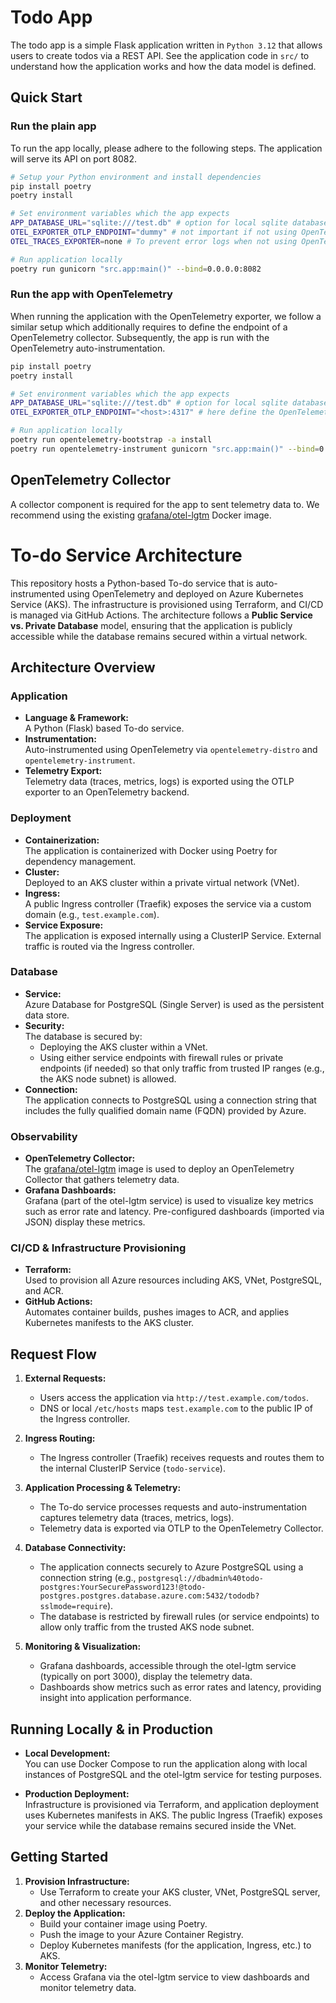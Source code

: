 # Todo App

The todo app is a simple Flask application written in `Python 3.12` that allows
users to create todos via a REST API. See the application code in `src/` to
understand how the application works and how the data model is defined.

## Quick Start

### Run the plain app

To run the app locally, please adhere to the following steps.
The application will serve its API on port 8082.

```bash
# Setup your Python environment and install dependencies
pip install poetry
poetry install

# Set environment variables which the app expects
APP_DATABASE_URL="sqlite:///test.db" # option for local sqlite database
OTEL_EXPORTER_OTLP_ENDPOINT="dummy" # not important if not using OpenTelemetry
OTEL_TRACES_EXPORTER=none # To prevent error logs when not using OpenTelemetry

# Run application locally
poetry run gunicorn "src.app:main()" --bind=0.0.0.0:8082
```

### Run the app with OpenTelemetry

When running the application with the OpenTelemetry exporter, we follow a
similar setup which additionally requires to define the endpoint of a
OpenTelemetry collector. Subsequently, the app is run with the OpenTelemetry
auto-instrumentation.

```bash
pip install poetry
poetry install

# Set environment variables which the app expects
APP_DATABASE_URL="sqlite:///test.db" # option for local sqlite database
OTEL_EXPORTER_OTLP_ENDPOINT="<host>:4317" # here define the OpenTelemetry endpoint

# Run application locally
poetry run opentelemetry-bootstrap -a install
poetry run opentelemetry-instrument gunicorn "src.app:main()" --bind=0.0.0.0:8082 -c src/gunicorn.conf.py
```

## OpenTelemetry Collector

A collector component is required for the app to sent telemetry data to.
We recommend using the existing [grafana/otel-lgtm](https://github.com/grafana/docker-otel-lgtm)
Docker image.

# To-do Service Architecture

This repository hosts a Python-based To-do service that is auto-instrumented using OpenTelemetry and deployed on Azure Kubernetes Service (AKS). The infrastructure is provisioned using Terraform, and CI/CD is managed via GitHub Actions. The architecture follows a **Public Service vs. Private Database** model, ensuring that the application is publicly accessible while the database remains secured within a virtual network.

## Architecture Overview

### Application
- **Language & Framework:**  
  A Python (Flask) based To-do service.
- **Instrumentation:**  
  Auto-instrumented using OpenTelemetry via `opentelemetry-distro` and `opentelemetry-instrument`.
- **Telemetry Export:**  
  Telemetry data (traces, metrics, logs) is exported using the OTLP exporter to an OpenTelemetry backend.

### Deployment
- **Containerization:**  
  The application is containerized with Docker using Poetry for dependency management.
- **Cluster:**  
  Deployed to an AKS cluster within a private virtual network (VNet).
- **Ingress:**  
  A public Ingress controller (Traefik) exposes the service via a custom domain (e.g., `test.example.com`).
- **Service Exposure:**  
  The application is exposed internally using a ClusterIP Service. External traffic is routed via the Ingress controller.

### Database
- **Service:**  
  Azure Database for PostgreSQL (Single Server) is used as the persistent data store.
- **Security:**  
  The database is secured by:
  - Deploying the AKS cluster within a VNet.
  - Using either service endpoints with firewall rules or private endpoints (if needed) so that only traffic from trusted IP ranges (e.g., the AKS node subnet) is allowed.
- **Connection:**  
  The application connects to PostgreSQL using a connection string that includes the fully qualified domain name (FQDN) provided by Azure.

### Observability
- **OpenTelemetry Collector:**  
  The [grafana/otel-lgtm](https://github.com/grafana/docker-otel-lgtm) image is used to deploy an OpenTelemetry Collector that gathers telemetry data.
- **Grafana Dashboards:**  
  Grafana (part of the otel-lgtm service) is used to visualize key metrics such as error rate and latency. Pre-configured dashboards (imported via JSON) display these metrics.

### CI/CD & Infrastructure Provisioning
- **Terraform:**  
  Used to provision all Azure resources including AKS, VNet, PostgreSQL, and ACR.
- **GitHub Actions:**  
  Automates container builds, pushes images to ACR, and applies Kubernetes manifests to the AKS cluster.

## Request Flow

1. **External Requests:**
   - Users access the application via `http://test.example.com/todos`.
   - DNS or local `/etc/hosts` maps `test.example.com` to the public IP of the Ingress controller.
   
2. **Ingress Routing:**
   - The Ingress controller (Traefik) receives requests and routes them to the internal ClusterIP Service (`todo-service`).

3. **Application Processing & Telemetry:**
   - The To-do service processes requests and auto-instrumentation captures telemetry data (traces, metrics, logs).
   - Telemetry data is exported via OTLP to the OpenTelemetry Collector.
   
4. **Database Connectivity:**
   - The application connects securely to Azure PostgreSQL using a connection string (e.g., `postgresql://dbadmin%40todo-postgres:YourSecurePassword123!@todo-postgres.postgres.database.azure.com:5432/tododb?sslmode=require`).
   - The database is restricted by firewall rules (or service endpoints) to allow only traffic from the trusted AKS node subnet.

5. **Monitoring & Visualization:**
   - Grafana dashboards, accessible through the otel-lgtm service (typically on port 3000), display the telemetry data.
   - Dashboards show metrics such as error rates and latency, providing insight into application performance.

## Running Locally & in Production

- **Local Development:**  
  You can use Docker Compose to run the application along with local instances of PostgreSQL and the otel-lgtm service for testing purposes.
  
- **Production Deployment:**  
  Infrastructure is provisioned via Terraform, and application deployment uses Kubernetes manifests in AKS. The public Ingress (Traefik) exposes your service while the database remains secured inside the VNet.

## Getting Started

1. **Provision Infrastructure:**
   - Use Terraform to create your AKS cluster, VNet, PostgreSQL server, and other necessary resources.
2. **Deploy the Application:**
   - Build your container image using Poetry.
   - Push the image to your Azure Container Registry.
   - Deploy Kubernetes manifests (for the application, Ingress, etc.) to AKS.
3. **Monitor Telemetry:**
   - Access Grafana via the otel-lgtm service to view dashboards and monitor telemetry data.

